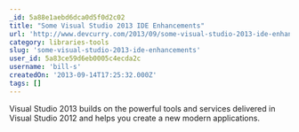 ```yaml
---
_id: 5a88e1aebd6dca0d5f0d2c02
title: "Some Visual Studio 2013 IDE Enhancements"
url: 'http://www.devcurry.com/2013/09/some-visual-studio-2013-ide-enhancements.html'
category: libraries-tools
slug: 'some-visual-studio-2013-ide-enhancements'
user_id: 5a83ce59d6eb0005c4ecda2c
username: 'bill-s'
createdOn: '2013-09-14T17:25:32.000Z'
tags: []
---
```


Visual Studio 2013 builds on the powerful tools and services delivered in Visual Studio 2012 and helps you create a new modern applications.
